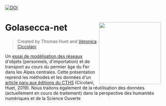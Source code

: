 [![DOI](https://zenodo.org/badge/312086763.svg)](https://zenodo.org/badge/latestdoi/312086763)

# Golasecca-net <img src="https://github.com/zoometh/thomashuet.github.io/blob/main/img/Ha_Gol.png" align="right" width="200"/>
> Created by Thomas Huet and [Veronica Ciccolani](cicojunior@gmail.com)

Un [essai de modélisation des réseaux](https://zoometh.github.io/golasecca/) d'objets (personnels, d'importation) et de transport au cours du permier âge du Fer dans les Alpes centrales. Cette présentation reprend les méthodes et les données d'un [article paru aux éditions du CTHS](https://halshs.archives-ouvertes.fr/halshs-02314978/document) (Cicolani, Huet, 2019). Nous traitons également de la réutilisation des données (actuellement en cours de traitement) dans la perspective des humanités numériques et de la Science Ouverte
